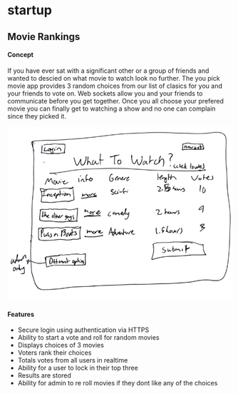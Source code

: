 # startup
## Movie Rankings
#### Concept
If you have ever sat with a significant other or a group of friends and wanted to descied on what movie to watch look no further. The you pick movie app provides 3 random choices from our list of clasics for you and your friends to vote on. Web sockets allow you and your friends to communicate before you get together. Once you all choose your prefered movie you can finally get to watching a show and no one can complain since they picked it.

![Mock](260-startup.jpg)
#### Features
- Secure login using authentication via HTTPS 
- Ability to start a vote and roll for random movies
- Displays choices of 3 movies
- Voters rank their choices
- Totals votes from all users in realtime
- Ability for a user to lock in their top three
- Results are stored
- Ability for admin to re roll movies if they dont like any of the choices

